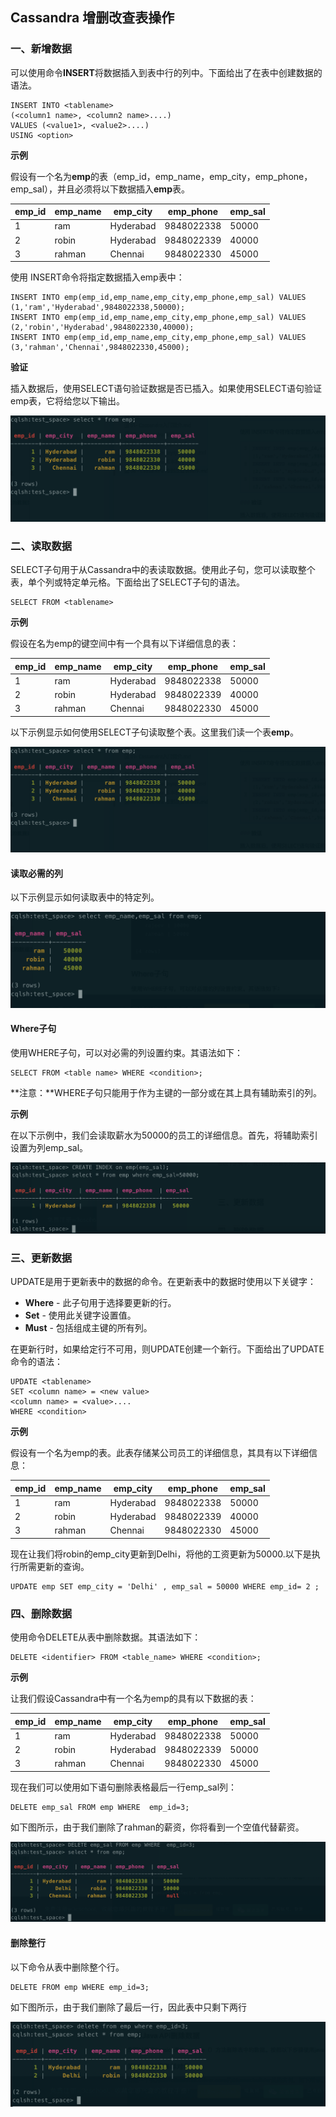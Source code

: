 ## Cassandra 增删改查表操作



### 一、新增数据

可以使用命令**INSERT**将数据插入到表中行的列中。下面给出了在表中创建数据的语法。

```cql
INSERT INTO <tablename>
(<column1 name>, <column2 name>....)
VALUES (<value1>, <value2>....)
USING <option>
```

**示例**

假设有一个名为**emp**的表（emp_id，emp_name，emp_city，emp_phone，emp_sal），并且必须将以下数据插入**emp**表。

| emp_id | emp_name | emp_city  | emp_phone  | emp_sal |
| ------ | -------- | --------- | ---------- | ------- |
| 1      | ram      | Hyderabad | 9848022338 | 50000   |
| 2      | robin    | Hyderabad | 9848022339 | 40000   |
| 3      | rahman   | Chennai   | 9848022330 | 45000   |

使用 INSERT命令将指定数据插入emp表中：

```cql
INSERT INTO emp(emp_id,emp_name,emp_city,emp_phone,emp_sal) VALUES (1,'ram','Hyderabad',9848022338,50000);
INSERT INTO emp(emp_id,emp_name,emp_city,emp_phone,emp_sal) VALUES (2,'robin','Hyderabad',9848022330,40000);
INSERT INTO emp(emp_id,emp_name,emp_city,emp_phone,emp_sal) VALUES (3,'rahman','Chennai',9848022330,45000);
```

**验证**

插入数据后，使用SELECT语句验证数据是否已插入。如果使用SELECT语句验证emp表，它将给您以下输出。

![](img/%E6%88%AA%E5%B1%8F2022-01-17%20%E4%B8%8B%E5%8D%883.35.57.png)



### 二、读取数据

SELECT子句用于从Cassandra中的表读取数据。使用此子句，您可以读取整个表，单个列或特定单元格。下面给出了SELECT子句的语法。

```cql
SELECT FROM <tablename>
```

**示例**

假设在名为emp的键空间中有一个具有以下详细信息的表：

| emp_id | emp_name | emp_city  | emp_phone  | emp_sal |
| ------ | -------- | --------- | ---------- | ------- |
| 1      | ram      | Hyderabad | 9848022338 | 50000   |
| 2      | robin    | Hyderabad | 9848022339 | 40000   |
| 3      | rahman   | Chennai   | 9848022330 | 45000   |

以下示例显示如何使用SELECT子句读取整个表。这里我们读一个表**emp**。

![](img/%E6%88%AA%E5%B1%8F2022-01-17%20%E4%B8%8B%E5%8D%883.35.57.png)



#### 读取必需的列

以下示例显示如何读取表中的特定列。

![](img/%E6%88%AA%E5%B1%8F2022-01-17%20%E4%B8%8B%E5%8D%883.45.27.png)



#### Where子句

使用WHERE子句，可以对必需的列设置约束。其语法如下：

```cql
SELECT FROM <table name> WHERE <condition>;
```

**注意：**WHERE子句只能用于作为主键的一部分或在其上具有辅助索引的列。

**示例**

在以下示例中，我们会读取薪水为50000的员工的详细信息。首先，将辅助索引设置为列emp_sal。

![](img/%E6%88%AA%E5%B1%8F2022-01-17%20%E4%B8%8B%E5%8D%883.49.01.png)



### 三、更新数据

UPDATE是用于更新表中的数据的命令。在更新表中的数据时使用以下关键字：

- **Where** - 此子句用于选择要更新的行。
- **Set** - 使用此关键字设置值。
- **Must** - 包括组成主键的所有列。

在更新行时，如果给定行不可用，则UPDATE创建一个新行。下面给出了UPDATE命令的语法：

```cql
UPDATE <tablename>
SET <column name> = <new value>
<column name> = <value>....
WHERE <condition>
```

**示例**

假设有一个名为emp的表。此表存储某公司员工的详细信息，其具有以下详细信息：

| **emp_id** | **emp_name** | **emp_city** | **emp_phone** | **emp_sal** |
| ---------- | ------------ | ------------ | ------------- | ----------- |
| 1          | ram          | Hyderabad    | 9848022338    | 50000       |
| 2          | robin        | Hyderabad    | 9848022339    | 40000       |
| 3          | rahman       | Chennai      | 9848022330    | 45000       |

现在让我们将robin的emp_city更新到Delhi，将他的工资更新为50000.以下是执行所需更新的查询。

```cql
UPDATE emp SET emp_city = 'Delhi' , emp_sal = 50000 WHERE emp_id= 2 ;
```



### 四、删除数据

使用命令DELETE从表中删除数据。其语法如下：

```CQL
DELETE <identifier> FROM <table_name> WHERE <condition>;
```

**示例**

让我们假设Cassandra中有一个名为emp的具有以下数据的表：

| emp_id | emp_name | emp_city  | emp_phone  | emp_sal |
| ------ | -------- | --------- | ---------- | ------- |
| 1      | ram      | Hyderabad | 9848022338 | 50000   |
| 2      | robin    | Hyderabad | 9848022339 | 50000   |
| 3      | rahman   | Chennai   | 9848022330 | 45000   |

现在我们可以使用如下语句删除表格最后一行emp_sal列：

```cql
DELETE emp_sal FROM emp WHERE  emp_id=3;
```

如下图所示，由于我们删除了rahman的薪资，你将看到一个空值代替薪资。

![](img/%E6%88%AA%E5%B1%8F2022-01-17%20%E4%B8%8B%E5%8D%884.39.18.png)

#### 删除整行

以下命令从表中删除整个行。

```cql
DELETE FROM emp WHERE emp_id=3;
```

如下图所示，由于我们删除了最后一行，因此表中只剩下两行

![](img/%E6%88%AA%E5%B1%8F2022-01-17%20%E4%B8%8B%E5%8D%884.42.02.png)